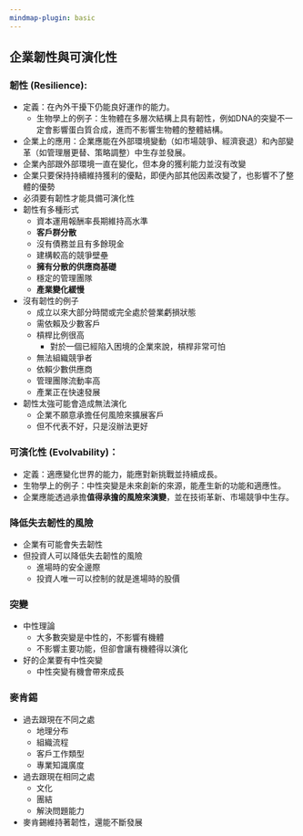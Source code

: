 ```yaml
---
mindmap-plugin: basic
---
```


##  **企業韌性與可演化性**

### 韌性 (Resilience):
- 定義：在內外干擾下仍能良好運作的能力。
	- 生物學上的例子：生物體在多層次結構上具有韌性，例如DNA的突變不一定會影響蛋白質合成，進而不影響生物體的整體結構。
- 企業上的應用：企業應能在外部環境變動（如市場競爭、經濟衰退）和內部變革（如管理層更替、策略調整）中生存並發展。
- 企業內部跟外部環境一直在變化，但本身的獲利能力並沒有改變
- 企業只要保持持續維持獲利的優點，即便內部其他因素改變了，也影響不了整體的優勢
- 必須要有韌性才能具備可演化性
- 韌性有多種形式
	- 資本運用報酬率長期維持高水準
	- **客戶群分散**
	- 沒有債務並且有多餘現金
	- 建構較高的競爭壁壘
	- **擁有分散的供應商基礎**
	- 穩定的管理團隊
	- **產業變化緩慢**
- 沒有韌性的例子
	- 成立以來大部分時間或完全處於營業虧損狀態
	- 需依賴及少數客戶
	- 槓桿比例很高
		- 對於一個已經陷入困境的企業來說，槓桿非常可怕
	- 無法組織競爭者
	- 依賴少數供應商
	- 管理團隊流動率高
	- 產業正在快速發展
- 韌性太強可能會造成無法演化
	- 企業不願意承擔任何風險來擴展客戶
	- 但不代表不好，只是沒辦法更好
### **可演化性 (Evolvability)：**
- 定義：適應變化世界的能力，能應對新挑戰並持續成長。
- 生物學上的例子：中性突變是未來創新的來源，能產生新的功能和適應性。
- 企業應能透過承擔**值得承擔的風險來演變**，並在技術革新、市場競爭中生存。
### 降低失去韌性的風險
* 企業有可能會失去韌性
* 但投資人可以降低失去韌性的風險
	* 進場時的安全邊際
	* 投資人唯一可以控制的就是進場時的股價
### 突變
* 中性理論
	* 大多數突變是中性的，不影響有機體
	* 不影響主要功能，但卻會讓有機體得以演化
* 好的企業要有中性突變
	* 中性突變有機會帶來成長
### 麥肯錫
* 過去跟現在不同之處
	* 地理分布
	* 組織流程
	* 客戶工作類型
	* 專業知識廣度
* 過去跟現在相同之處
	* 文化
	* 團結
	* 解決問題能力
* 麥肯錫維持著韌性，還能不斷發展



